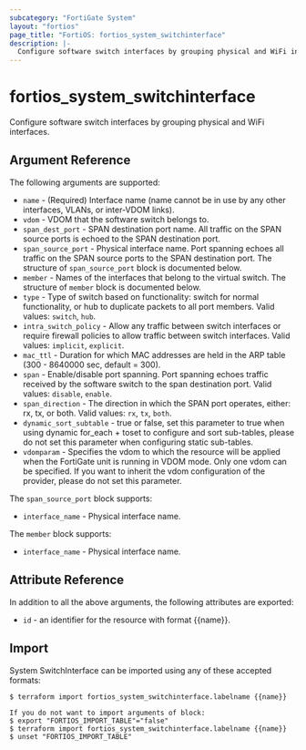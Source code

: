 ```yaml
---
subcategory: "FortiGate System"
layout: "fortios"
page_title: "FortiOS: fortios_system_switchinterface"
description: |-
  Configure software switch interfaces by grouping physical and WiFi interfaces.
---
```


# fortios_system_switchinterface
Configure software switch interfaces by grouping physical and WiFi interfaces.

## Argument Reference

The following arguments are supported:

* `name` - (Required) Interface name (name cannot be in use by any other interfaces, VLANs, or inter-VDOM links).
* `vdom` - VDOM that the software switch belongs to.
* `span_dest_port` - SPAN destination port name. All traffic on the SPAN source ports is echoed to the SPAN destination port.
* `span_source_port` - Physical interface name. Port spanning echoes all traffic on the SPAN source ports to the SPAN destination port. The structure of `span_source_port` block is documented below.
* `member` - Names of the interfaces that belong to the virtual switch. The structure of `member` block is documented below.
* `type` - Type of switch based on functionality: switch for normal functionality, or hub to duplicate packets to all port members. Valid values: `switch`, `hub`.
* `intra_switch_policy` - Allow any traffic between switch interfaces or require firewall policies to allow traffic between switch interfaces. Valid values: `implicit`, `explicit`.
* `mac_ttl` - Duration for which MAC addresses are held in the ARP table (300 - 8640000 sec, default = 300).
* `span` - Enable/disable port spanning. Port spanning echoes traffic received by the software switch to the span destination port. Valid values: `disable`, `enable`.
* `span_direction` - The direction in which the SPAN port operates, either: rx, tx, or both. Valid values: `rx`, `tx`, `both`.
* `dynamic_sort_subtable` - true or false, set this parameter to true when using dynamic for_each + toset to configure and sort sub-tables, please do not set this parameter when configuring static sub-tables.
* `vdomparam` - Specifies the vdom to which the resource will be applied when the FortiGate unit is running in VDOM mode. Only one vdom can be specified. If you want to inherit the vdom configuration of the provider, please do not set this parameter.

The `span_source_port` block supports:

* `interface_name` - Physical interface name.

The `member` block supports:

* `interface_name` - Physical interface name.


## Attribute Reference

In addition to all the above arguments, the following attributes are exported:
* `id` - an identifier for the resource with format {{name}}.

## Import

System SwitchInterface can be imported using any of these accepted formats:
```
$ terraform import fortios_system_switchinterface.labelname {{name}}

If you do not want to import arguments of block:
$ export "FORTIOS_IMPORT_TABLE"="false"
$ terraform import fortios_system_switchinterface.labelname {{name}}
$ unset "FORTIOS_IMPORT_TABLE"
```
